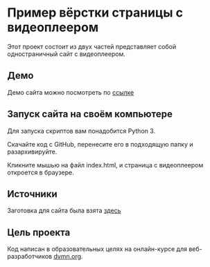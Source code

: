 # Пример вёрстки страницы с видеоплеером

Этот проект состоит из двух частей представляет собой одностраничный сайт с видеоплеером.

## Демо
Демо сайта можно посмотреть по [ссылке](https://irina-kasatkina.github.io/player-layout/)

## Запуск сайта на своём компьютере

Для запуска скриптов вам понадобится Python 3.

Скачайте код с GitHub, перенесите его в подходящую папку и разархивируйте.

Кликните мышью на файл index.html, и страница с видеоплеером откроется в браузере.

## Источники

Заготовка для сайта была взята [здесь](https://github.com/devmanorg/video-player-jslib)

## Цель проекта

Код написан в образовательных целях на онлайн-курсе для веб-разработчиков [dvmn.org](https://dvmn.org/).